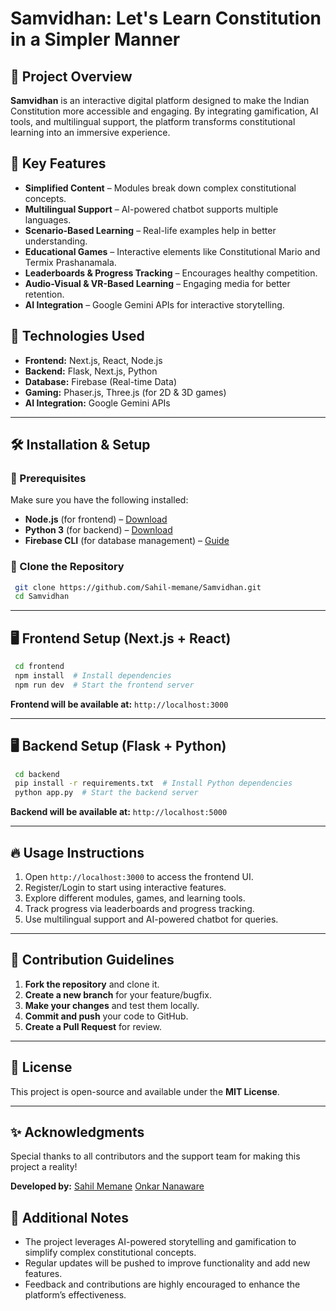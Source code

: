 # Samvidhan: Let's Learn Constitution in a Simpler Manner

## 📌 Project Overview
**Samvidhan** is an interactive digital platform designed to make the Indian Constitution more accessible and engaging. By integrating gamification, AI tools, and multilingual support, the platform transforms constitutional learning into an immersive experience. 

## 🚀 Key Features
- **Simplified Content** – Modules break down complex constitutional concepts.
- **Multilingual Support** – AI-powered chatbot supports multiple languages.
- **Scenario-Based Learning** – Real-life examples help in better understanding.
- **Educational Games** – Interactive elements like Constitutional Mario and Termix Prashanamala.
- **Leaderboards & Progress Tracking** – Encourages healthy competition.
- **Audio-Visual & VR-Based Learning** – Engaging media for better retention.
- **AI Integration** – Google Gemini APIs for interactive storytelling.

## 🔧 Technologies Used
- **Frontend:** Next.js, React, Node.js
- **Backend:** Flask, Next.js, Python
- **Database:** Firebase (Real-time Data)
- **Gaming:** Phaser.js, Three.js (for 2D & 3D games)
- **AI Integration:** Google Gemini APIs

---

## 🛠️ Installation & Setup
### **🔹 Prerequisites**
Make sure you have the following installed:
- **Node.js** (for frontend) – [Download](https://nodejs.org/)
- **Python 3** (for backend) – [Download](https://www.python.org/)
- **Firebase CLI** (for database management) – [Guide](https://firebase.google.com/docs/cli)

### **🔹 Clone the Repository**
```sh
 git clone https://github.com/Sahil-memane/Samvidhan.git
 cd Samvidhan
```

---

## 🖥️ Frontend Setup (Next.js + React)
```sh
 cd frontend
 npm install  # Install dependencies
 npm run dev  # Start the frontend server
```
**Frontend will be available at:** `http://localhost:3000`

---

## 🖥️ Backend Setup (Flask + Python)
```sh
 cd backend
 pip install -r requirements.txt  # Install Python dependencies
 python app.py  # Start the backend server
```
**Backend will be available at:** `http://localhost:5000`

---

## 🔥 Usage Instructions
1. Open `http://localhost:3000` to access the frontend UI.
2. Register/Login to start using interactive features.
3. Explore different modules, games, and learning tools.
4. Track progress via leaderboards and progress tracking.
5. Use multilingual support and AI-powered chatbot for queries.

---

## 🤝 Contribution Guidelines
1. **Fork the repository** and clone it.
2. **Create a new branch** for your feature/bugfix.
3. **Make your changes** and test them locally.
4. **Commit and push** your code to GitHub.
5. **Create a Pull Request** for review.

---

## 📜 License
This project is open-source and available under the **MIT License**.

---

## ✨ Acknowledgments
Special thanks to all contributors and the support team for making this project a reality!

**Developed by:** 
[Sahil Memane](https://github.com/Sahil-memane)
[Onkar Nanaware](https://github.com/OnkarNanaware)

## 📢 Additional Notes
- The project leverages AI-powered storytelling and gamification to simplify complex constitutional concepts.
- Regular updates will be pushed to improve functionality and add new features.
- Feedback and contributions are highly encouraged to enhance the platform’s effectiveness.
